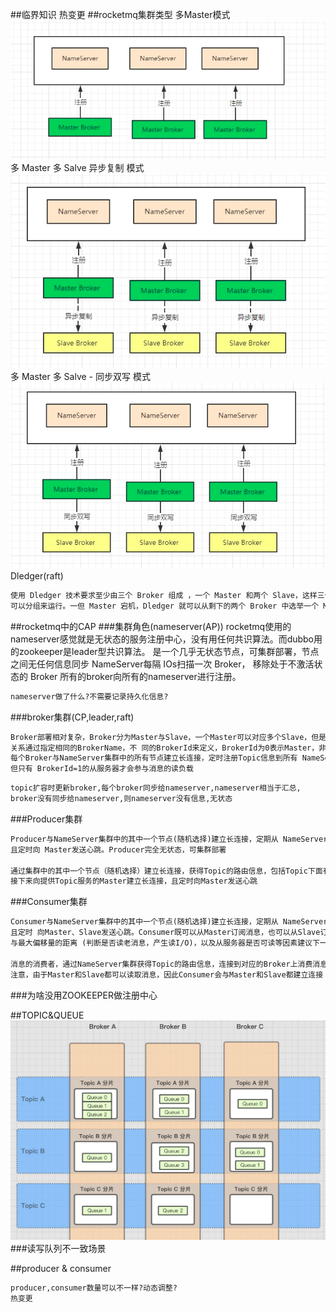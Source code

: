 ##临界知识
热变更
##rocketmq集群类型
多Master模式
![](.z_06_分布式_消息队列_rocketmq_02_集群模型_集群拓扑_nameserver_broker_topic_QUEUE_producer_consumer_images/0d2c9045.png)
多 Master 多 Salve 异步复制 模式
![](.z_06_分布式_消息队列_rocketmq_02_集群模型_集群拓扑_nameserver_broker_topic_QUEUE_producer_consumer_images/dd80b884.png)
多 Master 多 Salve - 同步双写 模式
![](.z_06_分布式_消息队列_rocketmq_02_集群模型_集群拓扑_nameserver_broker_topic_QUEUE_producer_consumer_images/b7fc75bc.png)
Dledger(raft)
```asp
使用 Dledger 技术要求至少由三个 Broker 组成 ，一个 Master 和两个 Slave，这样三个 Broker 就可以组成一个 Group ，也就是三个 Broker
可以分组来运行。一但 Master 宕机，Dledger 就可以从剩下的两个 Broker 中选举一个 Master 继续对外提供服务
```
##rocketmq中的CAP
###集群角色(nameserver(AP))
rocketmq使用的nameserver感觉就是无状态的服务注册中心，没有用任何共识算法。而dubbo用的zookeeper是leader型共识算法。
[](http://learn.lianglianglee.com/%E4%B8%93%E6%A0%8F/RocketMQ%20%E5%AE%9E%E6%88%98%E4%B8%8E%E8%BF%9B%E9%98%B6%EF%BC%88%E5%AE%8C%EF%BC%89/25%20RocketMQ%20Nameserver%20%E8%83%8C%E5%90%8E%E7%9A%84%E8%AE%BE%E8%AE%A1%E7%90%86%E5%BF%B5.md)
是一个几乎无状态节点，可集群部署，节点之间无任何信息同步
NameServer每隔 IOs扫描一次 Broker， 移除处于不激活状态的 Broker
所有的broker向所有的nameserver进行注册。
```asp
nameserver做了什么?不需要记录持久化信息?
```
###broker集群(CP,leader,raft)
[](https://segmentfault.com/a/1190000038318572)
```asp
Broker部署相对复杂，Broker分为Master与Slave，一个Master可以对应多个Slave，但是一 个Slave只能对应一个Master，Master与Slave 的对应
关系通过指定相同的BrokerName，不 同的BrokerId来定义，BrokerId为0表示Master，非0表示Slave。Master也可以部署多个。 
每个Broker与NameServer集群中的所有节点建立长连接，定时注册Topic信息到所有 NameServer。 注意:当前RocketMQ版本在部署架构上支持一Master多Slave，
但只有 BrokerId=1的从服务器才会参与消息的读负载
```

```asp
topic扩容时更新broker,每个broker同步给nameserver,nameserver相当于汇总,
broker没有同步给nameserver,则nameserver没有信息,无状态
```
###Producer集群
```asp
Producer与NameServer集群中的其中一个节点(随机选择)建立长连接，定期从 NameServer获取Topic路由信息，并向提供Topic 服务的Master建立长连接，
且定时向 Master发送心跳。Producer完全无状态，可集群部署

通过集群中的其中一个节点（随机选择）建立长连接，获得Topic的路由信息，包括Topic下面有哪些Queue，这些Queue分布在哪些Broker上等
接下来向提供Topic服务的Master建立长连接，且定时向Master发送心跳
```
###Consumer集群
```asp
Consumer与NameServer集群中的其中一个节点(随机选择)建立长连接，定期从 NameServer获取Topic路由信息，并向提供Topic服务的Master、Slave建立长连接，
且定时 向Master、Slave发送心跳。Consumer既可以从Master订阅消息，也可以从Slave订阅消 息，消费者在向Master拉取消息时，Master服务器会根据拉取偏移量
与最大偏移量的距离 (判断是否读老消息，产生读I/O)，以及从服务器是否可读等因素建议下一次是从Master还 是Slave拉取。

消息的消费者，通过NameServer集群获得Topic的路由信息，连接到对应的Broker上消费消息。
注意，由于Master和Slave都可以读取消息，因此Consumer会与Master和Slave都建立连接
```
###为啥没用ZOOKEEPER做注册中心

##TOPIC&QUEUE
![](.z_06_分布式_消息队列_rocketmq_02_集群模型_主从同步_读写分离_nameserver_broker_topic_QUEUE_producer_consumer_images/51d0b4ae.png)
###读写队列不一致场景

##producer & consumer
```asp
producer,consumer数量可以不一样?动态调整?
热变更

```
